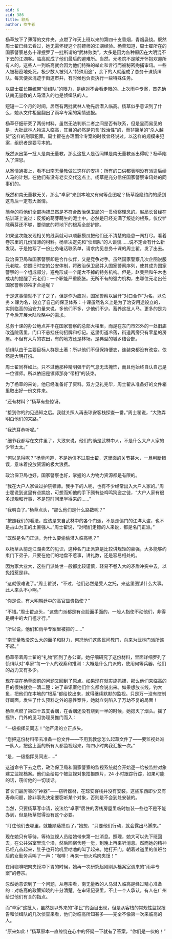 ```yaml
---
aid: 6
zid: 386
title: 联系
author: 吹牛者
---
```


杨草放下了薄薄的文件夹，点燃了昨天上班以来的第四十支香烟，青烟袅绕。既然周士翟已经去看过，她无需怀疑这个前镖师的江湖经验。杨草知道，周士翟所在的国家警察总务十课搜罗了一批所谓的“武林败类”，大多是因为各种原因在大明混不下去的江湖客。临高就成了他们最后的避难所。当然。元老院不是敞开怀抱欢迎所有人的，这些人一到临高就会因为他们特殊的举止和言行而被秘密拘捕审讯。一些人被秘密地处死，极少数人被列入“特殊用途”，余下的人就组成了总务十课侦缉队。每天便衣混迹于街道市井，有时候也负责执行一些特殊任务。

以周士翟长期统带“侦缉队”的眼力，是绝对不会看走眼的。上次雨伞专案，首先确认南无量教的人马潜入的也是侦缉队的人。

短短一二个月的时间，居然有两批武林人物先后潜入临高。杨草似乎意识到了什么，她从文件柜里翻出了雨伞专案的案情通报。

杨草仔细研究了两份材料，虽然无法判断二者之间是否有联系，但是显而易见的是，大批武林人物进入临高，其目的必然是包含“政治性”的，而非简单的“杀人越货”这样的刑事犯罪。周士翟在办理雨伞专案的时候曾经说过，以这样的规模来犯案，组织者是要亏本的。

既然派出第一批人是南无量教，那么这批人是否同样是南无量教派出得呢？杨草陷入了深思。

从案情通报上，看不出南无量教做过这样的安排：所有的口供都表明没有派遣后续人马的计划。在他们有没有老实交代这点上。杨草是充分信任国家警察审讯处的同事们的。

既然和南无量教无关，那么“卓家”来到本地又有何等企图呢？杨草隐隐约约的感到这背后一定有大案情。

简单的将他们全部拘捕显然是不符合政治保卫局的一贯侦察理念的。赵局长曾经在培训班上说过：反叛的萌芽萌生的泥土中。必然是已经充满了叛徒的根系。仅仅铲除萌芽还不够，要彻底的将地下的根系全部铲除。

如果这次能发现相关的线索就可以顺藤摸瓜把他们还不清楚的隐患一网打尽。看着卷宗里的几份薄薄的材料。杨草决定先和“侦缉队”的人谈谈……说不定会有什么新发现。于是她写了一份业务电话联系单，请求约见总务十课的周士翟，发了出去。

政治保卫局和国家警察即是合作伙伴，又是竞争对手。虽然国家警察几次企图说服元老院，仿照旧时空的公安体制，将政治保卫局并入国家警察序列，使其成为国家警察的一个组成部分，避免形成一个尾大不掉的特务机构。但是，赵曼熊和午木也成功的提醒了元老们：一个职能严重膨胀。无所不有的强力机构，由哪位元老出任国家警察领袖才合适呢？

于是这事情就不了了之了，但是作为应对，国家警察以展开“对口合作”为名，以总务 x 课为名，设立了自己的保卫体系：十课虽然名义上是为了治安用途设立的，实则临高的治安力量来说，多他们不多，少他们不少。蓄养这批人马。更多的是为了今后开展大陆攻略中的需求。

总务十课的办公地点并不在国家警察的总部大楼里，而是在东门市郊外的一处旧庙改造院落里，门口不悬挂任何招牌和标记。这里街道冷落，街道两旁只有零星的房屋。不但有大片的农田，有的地方还是林场。是典型的城乡结合部。

侦缉队由于主要目标人群是土著：所以他们不但保持便衣，连装束都没有改变。依然是大明打扮。

周士翟同样如此。只不过他那种精明强干的气息无法掩饰，而且他始终自认自己是一位镖师。所以依旧是镖师那身“带相”的装束。

为了杨草的来访。他已经准备好了资料。双方见礼完毕，周士翟从准备好的文件箱里取出好一份文件来。

“还有材料？”杨草有些惊讶。

“接到你的约见通知之后。我就关照人再去琼安客栈探查一番。”周士翟说，“大致弄明白他们的来路。”

“我洗耳恭听呢。”

“细节我都写在文件里了，大致来说，他们的确是武林中人，不是什么大户人家的少爷太太。”

“何以见得呢？”杨草问道，不是她信不过周士翟，这里面的关节甚大，一旦判断错误，意味着投放资源的极大浪费。

政治保卫局也好，国家警察也好，掌握的人力物力资源都是有限的。

“我在大户人家做过护院镖师。我手下的人呢，也有不少经常出入大户人家的。”周士翟说到这里有点尴尬，可想而知他的手下颇有些鸡鸣狗盗之徒，“大户人家有很多规矩和行事，不是短时间里学得来的……”

“我明白了。”杨草点头，“那么他们是什么路数呢？”

“按照我们的看法，应该是来自武林中的各个门派，不是走偏门的江洋大盗，也不是占山为王的土匪强人。”周士翟说，“对咱们走镖的人来说，都是名门正派。”

“既然是名门正派，为什么要偷偷潜入临高呢？”

以杨草从前走江湖卖艺的见识，这种名门正派算是比较讲规矩的豪强，大多能够约束门下弟子，只要在他们的地盘不惹事，讲礼数，还是容易相处的。

因为家大业大，这些门派处世一般都比较谨慎，轻易不卷入大的矛盾冲突中去，以免招惹是非。

“这就很难说了。”周士翟说，“不过，他们必然是受人之托，来这里图谋什么大事。此人来头不小啊。”

“你是说，有大明朝廷中的高官显贵指使？”

“不错。”周士翟点头，“这些门派都是有点脸面手面的，一般人指使不动他们，非得是朝中的大门槛才行。”

“所以说，他们和雨伞专案里被抓的……”

“南无量教没这么大的面子和财力，何况他们这些民间教门，向来为武林门派所瞧不起。”

杨草带着周士翟的“礼物”回到了办公室。她仔细研究了这份材料，里面详细罗列了侦缉队对“卓家”每一个人的观察和推测：大概是什么门派的，使用何等兵器，他们的战力又有多少。

现在摆在杨草面前的问题又回到了原点。如果现在就实施抓捕，那么他们来临高的目的很快就会一清二楚：进了审讯室他们什么都会说出来。如果想放长线，钓大鱼，把他们在本地的“根系”都给挖出来，就得继续默默的监视。只是万一没有控制好局面，发生了什么预料之外的恶性案件，她就立刻陷入了万劫不复的局面！

杨草点燃了第四十五支香烟，在香烟还没有烧到一半的时候，她摁灭了烟头。摇了摇铃，门外的见习协理员推门而入：

“一级指挥员同志！”他严肃的立正点头。

“您把这份材料带去准备一份文件——不用我教您怎么起草文件了——要监视处派一队人，把这上面的所有人都监视起来，每四小时向我汇报一次。”

“是，一级指挥员同志……”

这道命令下去之后，政治保卫局和国家警察的监视系统就会开始逐一给被监控对象建立监视档案。他们会给每个被监视对象拍摄照片，24 小时跟踪行踪，如果可能的话，窃听他的一切谈话。

首长们最厉害的“神器”——窃听器材，在琼安客栈并没有安装。这些东西即少又有寿命问题，除非事先决定要窃听某个对象，否则是不会到处安装的。

当然，只要杨草写申请，设法给“卓家”居住的客栈房屋里临时加装一些也不是不能办到，但是杨草觉得没有这个必要。

“盯住他们去哪里，就能顺藤摸瓜了。”她想，“只要他们行动，就会露出马脚来。”

现在她只有等待，等待监视人员给她带来第一批消息。照理，她大可以先下班回去，在公共浴室里洗个澡，然后回宿舍睡一觉，到晚上再来听消息。然而她的精神已经亢奋起来，肚子也开始叽里咕噜的叫了起来。她打开门，朝着过道里的值班台后的女勤务兵叫了一声：“咖啡！再来一份火鸡肉夹馍！”

在用咖啡吧肉夹馍冲下胃的时候，她再一次研究起刚刚从档案室调来的“雨伞专案”的卷宗。

忽然她意识到了一个问题，从卷宗看，南无量教的人马潜入临高是经过精心准备的：对临高的政策知晓的十分清楚。在审讯记录里，不止一个人承认，有人在广州给过他们有关的指点。

而“卓家”这批人，虽然是以外来的“移民”的面目出现，但是从客栈的常规性监视报告和侦缉队的几次侦查来看，他们对临高所知甚多——完全不像第一次来临高的人。

“原来如此！”杨草原本一直缭绕在心中的怀疑一下就有了答案，“你们是一伙的！”
